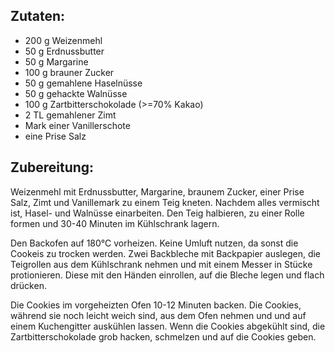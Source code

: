 ## Zutaten:
- 200 g Weizenmehl
- 50 g Erdnussbutter
- 50 g Margarine
- 100 g brauner Zucker
- 50 g gemahlene Haselnüsse
- 50 g gehackte Walnüsse
- 100 g Zartbitterschokolade (>=70% Kakao)
- 2 TL gemahlener Zimt
- Mark einer Vanillerschote
- eine Prise Salz

## Zubereitung:
Weizenmehl mit Erdnussbutter, Margarine, braunem Zucker, einer Prise Salz, Zimt und Vanillemark zu einem Teig kneten. Nachdem alles vermischt ist, Hasel- und Walnüsse einarbeiten.
Den Teig halbieren, zu einer Rolle formen und 30-40 Minuten im Kühlschrank lagern.

Den Backofen auf 180°C vorheizen. Keine Umluft nutzen, da sonst die Cookeis zu trocken werden.
Zwei Backbleche mit Backpapier auslegen, die Teigrollen aus dem Kühlschrank nehmen und mit einem Messer in Stücke protionieren. 
Diese mit den Händen einrollen, auf die Bleche legen und flach drücken.

Die Cookies im vorgeheizten Ofen 10-12 Minuten backen. Die Cookies, während sie noch leicht weich sind, aus dem Ofen nehmen und und auf einem Kuchengitter auskühlen lassen.
Wenn die Cookies abgekühlt sind, die Zartbitterschokolade grob hacken, schmelzen und auf die Cookies geben.
